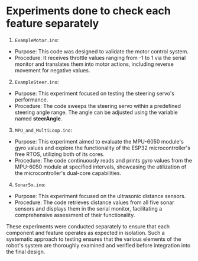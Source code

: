 # Experiments done to check each feature separately
1. `ExampleMotor.ino`:
* Purpose: This code was designed to validate the motor control system.
* Procedure: It receives throttle values ranging from -1 to 1 via the serial monitor and translates them into motor actions, including reverse movement for negative values.
   
2. `ExampleSteer.ino`:
* Purpose: This experiment focused on testing the steering servo's performance.
* Procedure: The code sweeps the steering servo within a predefined steering angle range. The angle can be adjusted using the variable named **steerAngle**.

3. `MPU_and_MultiLoop.ino`:
* Purpose: This experiment aimed to evaluate the MPU-6050 module's gyro values and explore the functionality of the ESP32 microcontroller's free RTOS, utilizing both of its cores.
* Procedure: The code continuously reads and prints gyro values from the MPU-6050 module at specified intervals, showcasing the utilization of the microcontroller's dual-core capabilities.

4. `Sonar5x.ino`:
* Purpose: This experiment focused on the ultrasonic distance sensors.
* Procedure: The code retrieves distance values from all five sonar sensors and displays them in the serial monitor, facilitating a comprehensive assessment of their functionality.

These experiments were conducted separately to ensure that each component and feature operates as expected in isolation. Such a systematic approach to testing ensures that the various elements of the robot's system are thoroughly examined and verified before integration into the final design.
